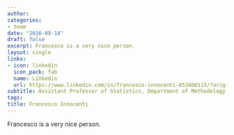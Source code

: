 ```yaml
---
author:
categories:
- team
date: "2016-09-14"
draft: false
excerpt: Francesco is a very nice person.
layout: single
links:
- icon: linkedin
  icon_pack: fab
  name: Linkedin
  url: https://www.linkedin.com/in/francesco-innocenti-853466115/?originalSubdomain=nl
subtitle: Assistant Professor of Statistics, Department of Methodology and Statistics - FHML, Maastricht University
tags:
title: Francesco Innocenti
---
```


Francesco is a very nice person.
